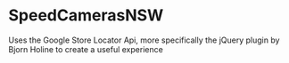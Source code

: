 SpeedCamerasNSW
===============

Uses the Google Store Locator Api, more specifically the jQuery plugin by Bjorn Holine to create a useful experience
